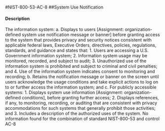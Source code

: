 #NIST-800-53-AC-8
##System Use Notification
#### Description
The information system:
  a.  Displays to users [Assignment: organization-defined system use notification message or banner] before granting access to the system that provides privacy and security notices consistent with applicable federal laws, Executive Orders, directives, policies, regulations, standards, and guidance and states that:
    1.  Users are accessing a U.S. Government information system;
    2.  Information system usage may be monitored, recorded, and subject to audit;
    3.  Unauthorized use of the information system is prohibited and subject to criminal and civil penalties; and
    4.  Use of the information system indicates consent to monitoring and recording;
  b.  Retains the notification message or banner on the screen until users acknowledge the usage conditions and take explicit actions to log on to or further access the information system; and
  c.  For publicly accessible systems:
    1.  Displays system use information [Assignment: organization-defined conditions], before granting further access;
    2.  Displays references, if any, to monitoring, recording, or auditing that are consistent with privacy accommodations for such systems that generally prohibit those activities; and
    3.  Includes a description of the authorized uses of the system.
No information found for the combination of standard NIST-800-53 and control AC-8
